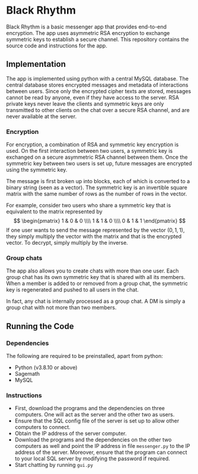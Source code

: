# Black Rhythm

Black Rhythm is a basic messenger app that provides end-to-end encryption. The app uses asymmetric RSA encryption to exchange 
symmetric keys to establish a secure channel. This repository contains the source code and instructions for the app.

## Implementation
The app is implemented using python with a central MySQL database. The central database stores encrypted messages and metadata of interactions between 
users. Since only the encrypted cipher texts are stored, messages cannot be read by anyone, even if they have access to the server. RSA private keys
never leave the clients and symmetric keys are only transmitted to other clients on the chat over a secure RSA channel, and are never available at
the server.

### Encryption
For encryption, a combination of RSA and symmetric key encryption is used. On the first interaction between two users, 
a symmetric key is exchanged on a secure asymmetric RSA channel between them. Once the symmetric key between two users is set up, 
future messages are encrypted using the symmetric key. 

The message is first broken up into blocks, each of which is converted to a binary string (seen as a vector). The symmetric key is 
an invertible square matrix with the same number of rows as the number of rows in the vector. 

For example, consider two users who share a symmetric key that is equivalent to the matrix represented by
$$
\begin{pmatrix}
1 & 0 & 0 \\\\
1 & 1 & 0 \\\\
0 & 1 & 1
\end{pmatrix}
$$
If one user wants to send the message represented by the vector $(0, 1, 1)$, they simply multiply the vector with the matrix and that is the encrypted vector. To decrypt, simply multiply by the inverse.

### Group chats
The app also  allows you to create chats with more than one user. Each group chat has its own symmetric key 
that is shared with all its members. When a member is added to or removed from a group chat, the symmetric key is regenerated
and pushed to all users in the chat.

In fact, any chat is internally processed as a group chat. A DM is simply a group chat with not more than two members.

## Running the Code
### Dependencies
The following are required to be preinstalled, apart from python:
- Python (v3.8.10 or above)
- Sagemath
- MySQL
### Instructions
- First, download the programs and the dependencies on three computers. One will act as the server and the other two as users.
- Ensure that the SQL config file of the server is set up to allow other computers to connect. 
- Obtain the IP address of the server computer.
- Download the programs and the dependencies on the other two computers as well and point the IP address in file `messenger.py` to the IP address of the server. Moreover, ensure that the program can connect to your local SQL server by modifying the password if required.
- Start chatting by running `gui.py`

